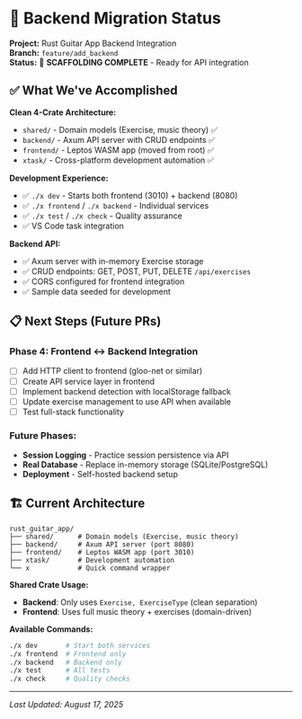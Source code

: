 # 🎸 Backend Migration Status
**Project:** Rust Guitar App Backend Integration  
**Branch:** `feature/add_backend`  
**Status:** 🎯 **SCAFFOLDING COMPLETE** - Ready for API integration

## ✅ **What We've Accomplished**

**Clean 4-Crate Architecture:**
- `shared/` - Domain models (Exercise, music theory) ✅
- `backend/` - Axum API server with CRUD endpoints ✅  
- `frontend/` - Leptos WASM app (moved from root) ✅
- `xtask/` - Cross-platform development automation ✅

**Development Experience:**
- ✅ `./x dev` - Starts both frontend (3010) + backend (8080)
- ✅ `./x frontend` / `./x backend` - Individual services  
- ✅ `./x test` / `./x check` - Quality assurance
- ✅ VS Code task integration

**Backend API:**
- ✅ Axum server with in-memory Exercise storage
- ✅ CRUD endpoints: GET, POST, PUT, DELETE `/api/exercises`
- ✅ CORS configured for frontend integration
- ✅ Sample data seeded for development

## 📋 **Next Steps** (Future PRs)

### **Phase 4: Frontend ↔ Backend Integration**
- [ ] Add HTTP client to frontend (gloo-net or similar)
- [ ] Create API service layer in frontend  
- [ ] Implement backend detection with localStorage fallback
- [ ] Update exercise management to use API when available
- [ ] Test full-stack functionality

### **Future Phases:**
- **Session Logging** - Practice session persistence via API
- **Real Database** - Replace in-memory storage (SQLite/PostgreSQL)
- **Deployment** - Self-hosted backend setup

## 🏗️ **Current Architecture**

```
rust_guitar_app/
├── shared/      # Domain models (Exercise, music theory)
├── backend/     # Axum API server (port 8080)
├── frontend/    # Leptos WASM app (port 3010)  
├── xtask/       # Development automation
└── x            # Quick command wrapper
```

**Shared Crate Usage:**
- **Backend**: Only uses `Exercise, ExerciseType` (clean separation)
- **Frontend**: Uses full music theory + exercises (domain-driven)

**Available Commands:**
```bash
./x dev       # Start both services
./x frontend  # Frontend only
./x backend   # Backend only  
./x test      # All tests
./x check     # Quality checks
```

---
*Last Updated: August 17, 2025*
